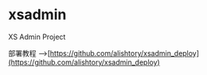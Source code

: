 # xsadmin
XS Admin Project

部署教程 ——>[https://github.com/alishtory/xsadmin_deploy](https://github.com/alishtory/xsadmin_deploy)
